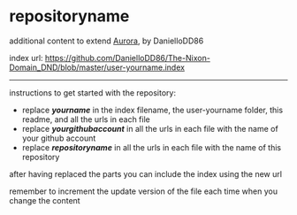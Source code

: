 # repositoryname
additional content to extend [Aurora](https://aurorabuilder.com/), by DanielloDD86

index url: https://github.com/DanielloDD86/The-Nixon-Domain_DND/blob/master/user-yourname.index

---

instructions to get started with the repository:

- replace ***yourname*** in the index filename, the user-yourname folder, this readme, and all the urls in each file
- replace ***yourgithubaccount*** in all the urls in each file with the name of your github account
- replace ***repositoryname*** in all the urls in each file with the name of this repository

after having replaced the parts you can include the index using the new url

remember to increment the update version of the file each time when you change the content

